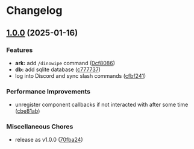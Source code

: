 # Changelog

## [1.0.0](https://github.com/axieum/hln-a/compare/v0.1.0...v1.0.0) (2025-01-16)


### Features

* **ark:** add `/dinowipe` command ([0cf8086](https://github.com/axieum/hln-a/commit/0cf80864006e8b3bc5a157dca46c59b69cdf2940))
* **db:** add sqlite database ([c777737](https://github.com/axieum/hln-a/commit/c777737481d28f275253388be3aab30c750c83b0))
* log into Discord and sync slash commands ([cfbf241](https://github.com/axieum/hln-a/commit/cfbf241abea4822be75e5c7c9d4653ffd0927d75))


### Performance Improvements

* unregister component callbacks if not interacted with after some time ([cbe81ab](https://github.com/axieum/hln-a/commit/cbe81ab171c34f4d2715344f00594df2fb3490e2))


### Miscellaneous Chores

* release as v1.0.0 ([70fba24](https://github.com/axieum/hln-a/commit/70fba24a4f944b6dc59d97eb54219e6c06002bc3))
